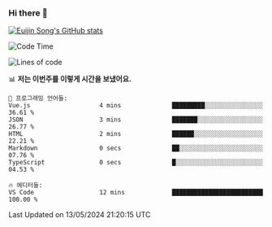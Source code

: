 ### Hi there 👋

[![Euijin Song's GitHub stats](https://github-readme-stats.vercel.app/api?username=lstar2397&count_private=true&show_icons=true&theme=tokyonight&locale=kr)](https://github.com/anuraghazra/github-readme-stats)

<!--START_SECTION:waka-->
![Code Time](http://img.shields.io/badge/Code%20Time-289%20hrs%2020%20mins-blue)

![Lines of code](https://img.shields.io/badge/%EC%A0%80%EB%8A%94%20%EC%97%AC%ED%83%9C%EA%B9%8C%EC%A7%80%20-744.5%20thousand%20%EC%A4%84%EC%9D%98%20%EC%BD%94%EB%93%9C%EB%A5%BC%20%EC%9E%91%EC%84%B1%ED%96%88%EC%96%B4%EC%9A%94.-blue)

📊 **저는 이번주를 이렇게 시간을 보냈어요.** 

```text
💬 프로그래밍 언어들: 
Vue.js                   4 mins              █████████░░░░░░░░░░░░░░░░   36.61 % 
JSON                     3 mins              ███████░░░░░░░░░░░░░░░░░░   26.77 % 
HTML                     2 mins              ██████░░░░░░░░░░░░░░░░░░░   22.21 % 
Markdown                 0 secs              ██░░░░░░░░░░░░░░░░░░░░░░░   07.76 % 
TypeScript               0 secs              █░░░░░░░░░░░░░░░░░░░░░░░░   04.53 % 

🔥 에디터들: 
VS Code                  12 mins             █████████████████████████   100.00 % 
```


 Last Updated on 13/05/2024 21:20:15 UTC
<!--END_SECTION:waka-->

<!--
**lstar2397/lstar2397** is a ✨ _special_ ✨ repository because its `README.md` (this file) appears on your GitHub profile.

Here are some ideas to get you started:

- 🔭 I’m currently working on ...
- 🌱 I’m currently learning ...
- 👯 I’m looking to collaborate on ...
- 🤔 I’m looking for help with ...
- 💬 Ask me about ...
- 📫 How to reach me: ...
- 😄 Pronouns: ...
- ⚡ Fun fact: ...
-->
